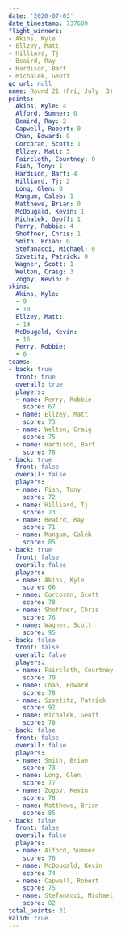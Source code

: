 ```yaml
---
date: '2020-07-03'
date_timestamp: 737609
flight_winners:
- Akins, Kyle
- Ellzey, Matt
- Hilliard, Tj
- Beaird, Ray
- Hardison, Bart
- Michalek, Geoff
gg_url: null
name: Round 21 (Fri, July  3)
points:
  Akins, Kyle: 4
  Alford, Sumner: 0
  Beaird, Ray: 2
  Capwell, Robert: 0
  Chan, Edward: 0
  Corcoran, Scott: 1
  Ellzey, Matt: 5
  Faircloth, Courtney: 0
  Fish, Tony: 1
  Hardison, Bart: 4
  Hilliard, Tj: 2
  Long, Glen: 0
  Mangum, Caleb: 1
  Matthews, Brian: 0
  McDougald, Kevin: 1
  Michalek, Geoff: 1
  Perry, Robbie: 4
  Shoffner, Chris: 1
  Smith, Brian: 0
  Stefanacci, Michael: 0
  Szvetitz, Patrick: 0
  Wagner, Scott: 1
  Welton, Craig: 3
  Zogby, Kevin: 0
skins:
  Akins, Kyle:
  - 9
  - 10
  Ellzey, Matt:
  - 14
  McDougald, Kevin:
  - 16
  Perry, Robbie:
  - 6
teams:
- back: true
  front: true
  overall: true
  players:
  - name: Perry, Robbie
    score: 67
  - name: Ellzey, Matt
    score: 73
  - name: Welton, Craig
    score: 75
  - name: Hardison, Bart
    score: 78
- back: true
  front: false
  overall: false
  players:
  - name: Fish, Tony
    score: 72
  - name: Hilliard, Tj
    score: 73
  - name: Beaird, Ray
    score: 71
  - name: Mangum, Caleb
    score: 85
- back: true
  front: false
  overall: false
  players:
  - name: Akins, Kyle
    score: 66
  - name: Corcoran, Scott
    score: 78
  - name: Shoffner, Chris
    score: 76
  - name: Wagner, Scott
    score: 95
- back: false
  front: false
  overall: false
  players:
  - name: Faircloth, Courtney
    score: 70
  - name: Chan, Edward
    score: 78
  - name: Szvetitz, Patrick
    score: 92
  - name: Michalek, Geoff
    score: 78
- back: false
  front: false
  overall: false
  players:
  - name: Smith, Brian
    score: 73
  - name: Long, Glen
    score: 77
  - name: Zogby, Kevin
    score: 78
  - name: Matthews, Brian
    score: 85
- back: false
  front: false
  overall: false
  players:
  - name: Alford, Sumner
    score: 76
  - name: McDougald, Kevin
    score: 74
  - name: Capwell, Robert
    score: 75
  - name: Stefanacci, Michael
    score: 82
total_points: 31
valid: true
---
```

